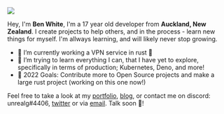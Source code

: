 <img src="https://cdn.discordapp.com/attachments/924157805383016558/932787776246677514/github_splash3.png" />

Hey, I'm **Ben White**, I'm a 17 year old developer from **Auckland, New Zealand**. I create projects to help others, and in the process - learn new things for myself. I'm allways learning, and will likely never stop growing.  
- 🔭 I’m currently working a VPN service in rust 🤩  
- 🌱 I’m trying to learn everything I can, that I have yet to explore, specifically in terms of production; Kubernetes, Deno, and more!
- 🥅 2022 Goals: Contribute more to Open Source projects and make a large rust project (working on this one now!)

Feel free to take a look at my [portfolio](https://ben-white.vercel.app/), [blog](https://bennjii-blog.deno.dev/), or contact me on discord: unrealg#4406, [twitter](https://twitter.com/@UnRealG3) or via [email](unrealdev.buisiness@gmail.com). Talk soon 👋!
